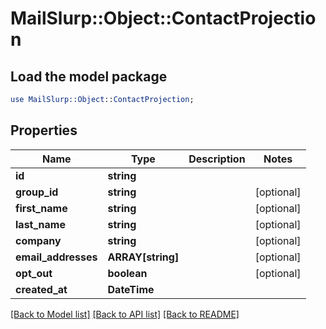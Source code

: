 # MailSlurp::Object::ContactProjection

## Load the model package
```perl
use MailSlurp::Object::ContactProjection;
```

## Properties
Name | Type | Description | Notes
------------ | ------------- | ------------- | -------------
**id** | **string** |  | 
**group_id** | **string** |  | [optional] 
**first_name** | **string** |  | [optional] 
**last_name** | **string** |  | [optional] 
**company** | **string** |  | [optional] 
**email_addresses** | **ARRAY[string]** |  | [optional] 
**opt_out** | **boolean** |  | [optional] 
**created_at** | **DateTime** |  | 

[[Back to Model list]](../README#documentation-for-models) [[Back to API list]](../README#documentation-for-api-endpoints) [[Back to README]](../README)


